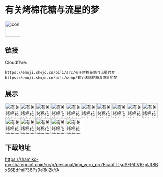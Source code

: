# 有关烤棉花糖与流星的梦
<img src="https://emoji.shojo.cn/bili/src/有关烤棉花糖与流星的梦/icon.png" width="50" height="50" alt="icon">

## 链接
Cloudflare:
```
https://emoji.shojo.cn/bili/src/有关烤棉花糖与流星的梦
https://emoji.shojo.cn/bili/webp/有关烤棉花糖与流星的梦
```
## 展示
<img src="https://emoji.shojo.cn/bili/src/有关烤棉花糖与流星的梦/有关烤棉花糖与流星的梦-默契.png" width="50" height="50" alt="有关烤棉花糖与流星的梦-默契"><img src="https://emoji.shojo.cn/bili/src/有关烤棉花糖与流星的梦/有关烤棉花糖与流星的梦-请用扣飞.png" width="50" height="50" alt="有关烤棉花糖与流星的梦-请用扣飞"><img src="https://emoji.shojo.cn/bili/src/有关烤棉花糖与流星的梦/有关烤棉花糖与流星的梦-好耶.png" width="50" height="50" alt="有关烤棉花糖与流星的梦-好耶"><img src="https://emoji.shojo.cn/bili/src/有关烤棉花糖与流星的梦/有关烤棉花糖与流星的梦-故意的.png" width="50" height="50" alt="有关烤棉花糖与流星的梦-故意的"><img src="https://emoji.shojo.cn/bili/src/有关烤棉花糖与流星的梦/有关烤棉花糖与流星的梦-炖了.png" width="50" height="50" alt="有关烤棉花糖与流星的梦-炖了"><img src="https://emoji.shojo.cn/bili/src/有关烤棉花糖与流星的梦/有关烤棉花糖与流星的梦-绳之以法.png" width="50" height="50" alt="有关烤棉花糖与流星的梦-绳之以法"><img src="https://emoji.shojo.cn/bili/src/有关烤棉花糖与流星的梦/有关烤棉花糖与流星的梦-接.png" width="50" height="50" alt="有关烤棉花糖与流星的梦-接"><img src="https://emoji.shojo.cn/bili/src/有关烤棉花糖与流星的梦/有关烤棉花糖与流星的梦-合影.png" width="50" height="50" alt="有关烤棉花糖与流星的梦-合影"><img src="https://emoji.shojo.cn/bili/src/有关烤棉花糖与流星的梦/有关烤棉花糖与流星的梦-晚安.png" width="50" height="50" alt="有关烤棉花糖与流星的梦-晚安"><img src="https://emoji.shojo.cn/bili/src/有关烤棉花糖与流星的梦/有关烤棉花糖与流星的梦-你小子.png" width="50" height="50" alt="有关烤棉花糖与流星的梦-你小子"><img src="https://emoji.shojo.cn/bili/src/有关烤棉花糖与流星的梦/有关烤棉花糖与流星的梦-撒野.png" width="50" height="50" alt="有关烤棉花糖与流星的梦-撒野"><img src="https://emoji.shojo.cn/bili/src/有关烤棉花糖与流星的梦/有关烤棉花糖与流星的梦-许愿.png" width="50" height="50" alt="有关烤棉花糖与流星的梦-许愿"><img src="https://emoji.shojo.cn/bili/src/有关烤棉花糖与流星的梦/有关烤棉花糖与流星的梦-肘.png" width="50" height="50" alt="有关烤棉花糖与流星的梦-肘"><img src="https://emoji.shojo.cn/bili/src/有关烤棉花糖与流星的梦/有关烤棉花糖与流星的梦-还没上车.png" width="50" height="50" alt="有关烤棉花糖与流星的梦-还没上车"><img src="https://emoji.shojo.cn/bili/src/有关烤棉花糖与流星的梦/有关烤棉花糖与流星的梦-让我康康.png" width="50" height="50" alt="有关烤棉花糖与流星的梦-让我康康">

## 下载地址

https://shamiko-my.sharepoint.com/:u:/g/personal/img_yuru_pro/EcaofTTydSFPiftV6EplJf8BxS6EdfmiP36Ps9eRkl2kYA